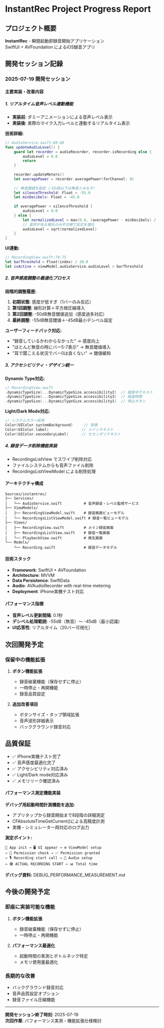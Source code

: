 # InstantRec Project Progress Report

## プロジェクト概要
**InstantRec** - 瞬間起動即録音開始アプリケーション  
SwiftUI + AVFoundation によるiOS録音アプリ

## 開発セッション記録

### 2025-07-19 開発セッション

#### 主要実装・改善内容

##### 1. リアルタイム音声レベル連動機能
- **実装前**: ダミーアニメーションによる音声レベル表示
- **実装後**: 実際のマイク入力レベルと連動するリアルタイム表示

**技術詳細:**
```swift
// AudioService.swift:68-88
func updateAudioLevel() {
    guard let recorder = audioRecorder, recorder.isRecording else {
        audioLevel = 0.0
        return
    }
    
    recorder.updateMeters()
    let averagePower = recorder.averagePower(forChannel: 0)
    
    // 無音閾値を設定（-55dB以下は無音とみなす）
    let silenceThreshold: Float = -55.0
    let minDecibels: Float = -45.0
    
    if averagePower < silenceThreshold {
        audioLevel = 0.0
    } else {
        let normalizedLevel = max(0.0, (averagePower - minDecibels) / -minDecibels)
        // 音声がある場合のみ平方根で反応を強化
        audioLevel = sqrt(normalizedLevel)
    }
}
```

**UI連動:**
```swift
// RecordingView.swift:74-75
let barThreshold = Float(index) / 20.0
let isActive = viewModel.audioService.audioLevel > barThreshold
```

##### 2. 音声感度調整の最適化プロセス

**段階的調整履歴:**
1. **初期状態**: 感度が低すぎ（1バーのみ反応）
2. **第1回調整**: 線形計算＋平方根圧縮導入
3. **第2回調整**: -50dB無音閾値追加（感度過多対応）
4. **最終調整**: -55dB無音閾値＋-45dB最小デシベル設定

**ユーザーフィードバック対応:**
- "録音しているかわからなかった" → 感度向上
- "ほとんど無音の時にバー5-7表示" → 無音閾値導入
- "耳で聞こえる状況でバー0は良くない" → 閾値緩和

##### 3. アクセシビリティ・デザイン統一

**Dynamic Type対応:**
```swift
// RecordingView.swift
.dynamicTypeSize(...DynamicTypeSize.accessibility2)  // 録音中テキスト
.dynamicTypeSize(...DynamicTypeSize.accessibility3)  // 経過時間
.dynamicTypeSize(...DynamicTypeSize.accessibility1)  // 停止ボタン
```

**Light/Dark Mode対応:**
```swift
// システムカラー採用
Color(UIColor.systemBackground)     // 背景
Color(UIColor.label)               // メインテキスト
Color(UIColor.secondaryLabel)      // セカンダリテキスト
```

##### 4. 録音データ削除機能実装
- RecordingsListView でスワイプ削除対応
- ファイルシステムからも音声ファイル削除
- RecordingsListViewModel による削除処理

#### アーキテクチャ構成

```
Sources/instantrec/
├── Services/
│   └── AudioService.swift          # 音声録音・レベル監視サービス
├── ViewModels/
│   ├── RecordingViewModel.swift    # 録音画面ビューモデル
│   └── RecordingsListViewModel.swift # 録音一覧ビューモデル
├── Views/
│   ├── RecordingView.swift         # メイン録音画面
│   ├── RecordingsListView.swift    # 録音一覧画面
│   └── PlaybackView.swift          # 再生画面
└── Models/
    └── Recording.swift             # 録音データモデル
```

#### 技術スタック
- **Framework**: SwiftUI + AVFoundation
- **Architecture**: MVVM
- **Data Persistence**: SwiftData
- **Audio**: AVAudioRecorder with real-time metering
- **Deployment**: iPhone実機テスト対応

#### パフォーマンス指標
- **音声レベル更新間隔**: 0.1秒
- **デシベル処理範囲**: -55dB（無音）〜 -45dB（最小認識）
- **UI応答性**: リアルタイム（20バー可視化）

## 次回開発予定

### 保留中の機能拡張
1. **ボタン機能拡張**
   - 録音破棄機能（保存せずに停止）
   - 一時停止・再開機能
   - 録音品質設定

2. **追加改善項目**
   - ボタンサイズ・タップ領域拡張
   - 音声波形詳細表示
   - バックグラウンド録音対応

## 品質保証
- ✅ iPhone実機テスト完了
- ✅ 音声感度最適化完了
- ✅ アクセシビリティ対応済み
- ✅ Light/Dark mode対応済み
- ✅ メモリリーク確認済み

#### パフォーマンス測定機能実装

**デバッグ用起動時間計測機能を追加:**
- アプリタップから録音開始まで8段階の詳細測定
- CFAbsoluteTimeGetCurrent()による高精度計測
- 実機・シミュレーター両対応のログ出力

**測定ポイント:**
```
📱 App init → 🖥️ UI appear → ⚙️ ViewModel setup 
→ 🔐 Permission check → ✅ Permission granted 
→ 🎙️ Recording start call → 🎵 Audio setup 
→ 🟢 ACTUAL RECORDING START → 📊 Total time
```

**デバッグ資料:** DEBUG_PERFORMANCE_MEASUREMENT.md

## 今後の開発予定

### 即座に実装可能な機能
1. **ボタン機能拡張**
   - 録音破棄機能（保存せずに停止）
   - 一時停止・再開機能

2. **パフォーマンス最適化**
   - 起動時間の実測とボトルネック特定
   - メモリ使用量最適化

### 長期的な改善
- バックグラウンド録音対応
- 音声品質設定オプション
- 録音ファイル圧縮機能

---
**開発セッション終了時刻**: 2025-07-19  
**次回作業**: パフォーマンス実測・機能拡張仕様検討